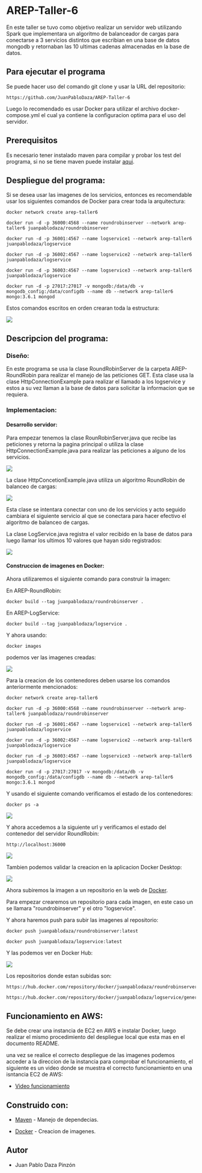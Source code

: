 # AREP-Taller-6
En este taller se tuvo como objetivo realizar un servidor web utilizando Spark que implementara un algoritmo de balanceador de cargas para conectarse a 3 servicios distintos que escribian en una base de datos mongodb y retornaban las 10 ultimas cadenas almacenadas en la base de datos.

## Para ejecutar el programa

Se puede hacer uso del comando git clone y usar la URL del repositorio:
```
https://github.com/JuanPabloDaza/AREP-Taller-6
```
Luego lo recomendado es usar Docker para utilizar el archivo docker-compose.yml el cual ya contiene la configuracion optima para el uso del servidor.

## Prerequisitos

Es necesario tener instalado maven para compilar y probar los test del programa, si no se tiene maven puede instalar [aqui](https://maven.apache.org/install.html).

## Despliegue del programa:

Si se desea usar las imagenes de los servicios, entonces es recomendable usar los siguientes comandos de Docker para crear toda la arquitectura:

```
docker network create arep-taller6
```

```
docker run -d -p 36000:4568 --name roundrobinserver --network arep-taller6 juanpablodaza/roundrobinserver
```

```
docker run -d -p 36001:4567 --name logservice1 --network arep-taller6 juanpablodaza/logservice
```

```
docker run -d -p 36002:4567 --name logservice2 --network arep-taller6 juanpablodaza/logservice
```

```
docker run -d -p 36003:4567 --name logservice3 --network arep-taller6 juanpablodaza/logservice
```

```
docker run -d -p 27017:27017 -v mongodb:/data/db -v mongodb_config:/data/configdb --name db --network arep-taller6 mongo:3.6.1 mongod
```

Estos comandos escritos en orden crearan toda la estructura:

![](./Images/Arquitectura.png)<br>




## Descripcion del programa:

### Diseño:

En este programa se usa la clase RoundRobinServer de la carpeta AREP-RoundRobin para realizar el manejo de las peticiones GET. Esta clase usa la clase HttpConnectionExample para realizar el llamado a los logservice y estos a su vez llaman a la base de datos para solicitar la informacion que se requiera.

### Implementacion:

#### Desarrollo servidor:

Para empezar tenemos la clase RounRobinServer.java que recibe las peticiones y retorna la pagina principal o utiliza la clase HttpConnectionExample.java para realizar las peticiones a alguno de los servicios.<br>

![](./Images/RoundRobinServer.png)<br>

La clase HttpConcetionExample.java utiliza un algoritmo RoundRobin de balanceo de cargas:<br>

![](./Images/Httpconnection.png)<br>

Esta clase se intentara conectar con uno de los servicios y acto seguido cambiara el siguiente servicio al que se conectara para hacer efectivo el algoritmo de balanceo de cargas.<br>

La clase LogService.java registra el valor recibido en la base de datos para luego llamar los ultimos 10 valores que hayan sido registrados:<br>

![](./Images/LogService.png)<br>


#### Construccion de imagenes en Docker:

Ahora utilizaremos el siguiente comando para construir la imagen:<br>

En AREP-RoundRobin:

```
docker build --tag juanpablodaza/roundrobinserver .
```

En AREP-LogService:

```
docker build --tag juanpablodaza/logservice .
```

Y ahora usando:

```
docker images
```

podemos ver las imagenes creadas:<br>

![](./Images/DockerImages.png)<br>

Para la creacion de los contenedores deben usarse los comandos anteriormente mencionados:

```
docker network create arep-taller6
```

```
docker run -d -p 36000:4568 --name roundrobinserver --network arep-taller6 juanpablodaza/roundrobinserver
```

```
docker run -d -p 36001:4567 --name logservice1 --network arep-taller6 juanpablodaza/logservice
```

```
docker run -d -p 36002:4567 --name logservice2 --network arep-taller6 juanpablodaza/logservice
```

```
docker run -d -p 36003:4567 --name logservice3 --network arep-taller6 juanpablodaza/logservice
```

```
docker run -d -p 27017:27017 -v mongodb:/data/db -v mongodb_config:/data/configdb --name db --network arep-taller6 mongo:3.6.1 mongod
```

Y usando el siguiente comando verificamos el estado de los contenedores:

```
docker ps -a
```

![](./Images/DockerContainers.png)<br>

Y ahora accedemos a la siguiente url y verificamos el estado del contenedor del servidor RoundRobin:

```
http://localhost:36000
```

![](./Images/RoundRobinServerBrowser.png)<br>


Tambien podemos validar la creacion en la aplicacion Docker Desktop:

![](./Images/DockerDesktop.png)

Ahora subiremos la imagen a un repositorio en la web de [Docker](https://www.docker.com).<br>

Para empezar crearemos un repositorio para cada imagen, en este caso un se llamara "roundrobinserver" y el otro "logservice".<br>

Y ahora haremos push para subir las imagenes al repositorio:<br>

```
docker push juanpablodaza/roundrobinserver:latest
```

```
docker push juanpablodaza/logservice:latest
```

Y las podemos ver en Docker Hub:<br>

![](./Images/DockerHub.png)<br>

Los repositorios donde estan subidas son:

```
https://hub.docker.com/repository/docker/juanpablodaza/roundrobinserver/general
```

```
https://hub.docker.com/repository/docker/juanpablodaza/logservice/general
```

## Funcionamiento en AWS:

Se debe crear una instancia de EC2 en AWS e instalar Docker, luego realizar el mismo procedimiento del despliegue local que esta mas en el documento README.<br>

una vez se realice el correcto despliegue de las imagenes podemos acceder a la direccion de la instancia para comprobar el funcionamiento, el siguiente es un video donde se muestra el correcto funcionamiento en una isntancia EC2 de AWS:

* [Video funcionamiento](https://www.youtube.com/watch?v=vNhncjGQVac)

## Construido con:

* [Maven](https://maven.apache.org/) - Manejo de dependecias.

* [Docker](https://www.docker.com) - Creacion de imagenes.

## Autor

* Juan Pablo Daza Pinzón
